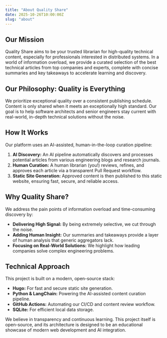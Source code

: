 ```yaml
---
title: "About Quality Share"
date: 2025-10-26T10:00:00Z
slug: "about"
---
```


## Our Mission

Quality Share aims to be your trusted librarian for high-quality technical content, especially for professionals interested in distributed systems. In a world of information overload, we provide a curated selection of the best technical articles from top companies and experts, complete with concise summaries and key takeaways to accelerate learning and discovery.

## Our Philosophy: Quality is Everything

We prioritize exceptional quality over a consistent publishing schedule. Content is only shared when it meets an exceptionally high standard. Our goal is to help software architects and senior engineers stay current with real-world, in-depth technical solutions without the noise.

## How It Works

Our platform uses an AI-assisted, human-in-the-loop curation pipeline:

1.  **AI Discovery:** An AI pipeline automatically discovers and processes potential articles from various engineering blogs and research journals.
2.  **Human Curation:** A human librarian (you!) reviews, refines, and approves each article via a transparent Pull Request workflow.
3.  **Static Site Generation:** Approved content is then published to this static website, ensuring fast, secure, and reliable access.

## Why Quality Share?

We address the pain points of information overload and time-consuming discovery by:

*   **Delivering High Signal:** By being extremely selective, we cut through the noise.
*   **Adding Human Insight:** Our summaries and takeaways provide a layer of human analysis that generic aggregators lack.
*   **Focusing on Real-World Solutions:** We highlight how leading companies solve complex engineering problems.

## Technical Approach

This project is built on a modern, open-source stack:

*   **Hugo:** For fast and secure static site generation.
*   **Python & LangChain:** Powering the AI-assisted content curation pipeline.
*   **GitHub Actions:** Automating our CI/CD and content review workflow.
*   **SQLite:** For efficient local data storage.

We believe in transparency and continuous learning. This project itself is open-source, and its architecture is designed to be an educational showcase of modern web development and AI integration.